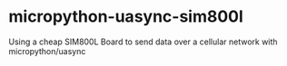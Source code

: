 # micropython-uasync-sim800l
Using a cheap SIM800L Board to send data over a cellular network with micropython/uasync
